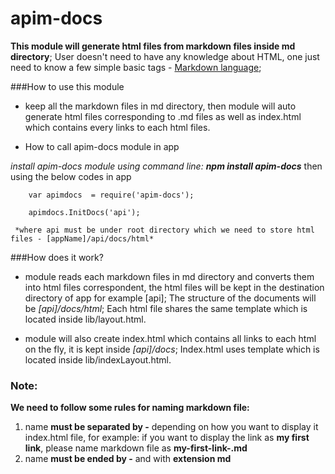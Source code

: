 # apim-docs

**This module will generate html files from markdown files inside md directory**; User doesn't need to have any knowledge about HTML, one just need to know a few simple basic tags - [Markdown language](https://help.github.com/articles/markdown-basics/);

###How to use this module

 * keep all the markdown files in md directory, then module will auto generate html files corresponding to .md files as well as index.html
  which contains every links to each html files.

 * How to call apim-docs module in app

 _install apim-docs module using command line:_ **_npm install apim-docs_** then using the below codes in app
  ```
      var apimdocs  = require('apim-docs');

      apimdocs.InitDocs('api');
  ```
     *where api must be under root directory which we need to store html files - [appName]/api/docs/html*

###How does it work?

 * module reads each markdown files in md directory and converts them into html files correspondent, the html files will be kept in
      the destination directory of app for example [api]; The structure of the documents will be *[api]/docs/html*;
      Each html file shares the same template which is located inside lib/layout.html.

 * module will also create index.html which contains all links to each html on the fly,  it is kept inside *[api]/docs*;
      Index.html uses template which is located inside lib/indexLayout.html.


### Note:
 **We need to follow some rules for naming markdown file:**
   1. name **must be separated by -** depending on how you want to display it index.html file,
      for example: if you want to display the link as **my first link**, please name markdown file as **my-first-link-.md**
   2. name **must be ended by -** and with **extension md**










